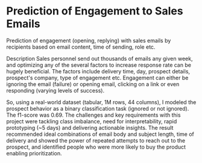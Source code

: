 # Prediction of Engagement to Sales Emails
Prediction of engagement (opening, replying) with sales emails by recipients based on email content, time of sending, role etc.

Description
Sales personnel send out thousands of emails any given week, and optimizing any of the several factors to increase response rate can be hugely beneficial.  The factors include delivery time, day, prospect details, prospect's company, type of engagement etc. Engagement can either be ignoring the email (failure) or opening email, clicking on a link or even responding (varying levels of success). 

So, using a real-world dataset (tabular, 1M rows, 44 columns), I modeled the prospect behavior as a binary classification task (ignored or not ignored). The f1-score was 0.69. 
The challenges and key requirements with this project were tackling class imbalance, need for interpretability, rapid prototyping (~5 days) and delivering actionable insights. 
The result recommended ideal combinations of email body and subject length, time of delivery and showed the power of repeated attempts to reach out to the prospect, and identified people who were more likely to buy the product enabling prioritization.
